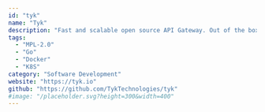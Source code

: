 ```yaml
---
id: "tyk"
name: "Tyk"
description: "Fast and scalable open source API Gateway. Out of the box, Tyk offers an API Management Platform with an API Gateway, API Analytics, Developer Portal and API Management Dashboard."
tags:
  - "MPL-2.0"
  - "Go"
  - "Docker"
  - "K8S"
category: "Software Development"
website: "https://tyk.io"
github: "https://github.com/TykTechnologies/tyk"
#image: "/placeholder.svg?height=300&width=400"
---
```


